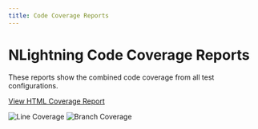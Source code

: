 ```yaml
---
title: Code Coverage Reports
---
```


# NLightning Code Coverage Reports

These reports show the combined code coverage from all test configurations.

[View HTML Coverage Report](index.html)

![Line Coverage](badge_linecoverage.svg)
![Branch Coverage](badge_branchcoverage.svg)